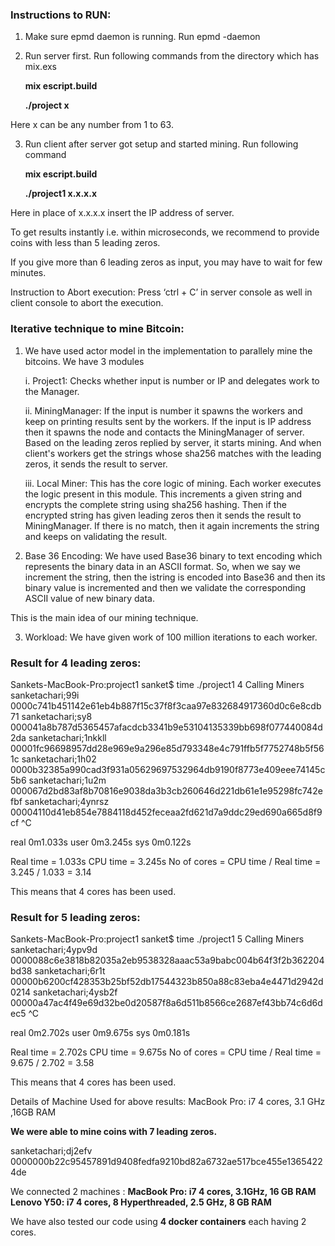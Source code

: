 ### Instructions to RUN:

1. Make sure epmd daemon is running. Run epmd -daemon
2. Run server first. Run following commands from the directory which has mix.exs

      **mix escript.build** 

      **./project x**

Here x can be any number from 1 to 63.

3. Run client after server got setup and started mining. Run following command

      **mix escript.build**
      
      **./project1 x.x.x.x**

Here in place of x.x.x.x insert the IP address of server.

To get results instantly i.e. within microseconds, we recommend to provide coins with less than 5 leading zeros.

If you give more than 6 leading zeros as input, you may have to wait for few minutes.

Instruction to Abort execution:
Press ‘ctrl +  C’ in server console as well in client console to abort the execution.

### Iterative technique to mine Bitcoin:

1. We have used actor model in the implementation to parallely mine the bitcoins. We have 3 modules

     i. Project1:       	Checks whether input is number or IP and delegates work to the Manager.

     ii. MiningManager:  If the input is number it spawns the workers and keep on printing results sent by the workers. If the input is IP address then it spawns the node and contacts the MiningManager of server. Based on the leading zeros replied by server, it starts mining. And when client's workers get the strings whose sha256 matches with the leading zeros, it sends the result to server.

   iii. Local Miner:         This has the core logic of mining. Each worker executes the logic present in this module. This increments a given string and encrypts the complete string using sha256 hashing. Then if the encrypted string has given leading zeros then it sends the result to MiningManager. If there is no match, then it again increments the string and keeps on validating the result.

2. Base 36 Encoding:      We have used Base36 binary to text encoding which represents the binary data in an ASCII format. So, when we say we increment the string, then the istring is encoded into Base36 and then its binary value is incremented and then we validate the corresponding ASCII value of new binary data. 

This is the main idea of our mining technique.

3. Workload:                   We have given work of 100 million iterations to each worker.



### Result for 4 leading zeros:

Sankets-MacBook-Pro:project1 sanket$ time ./project1 4
Calling Miners
sanketachari;99i        0000c741b451142e61eb4b887f15c37f8f3caa97e832684917360d0c6e8cdb71
sanketachari;sy8        000041a8b787d5365457afacdcb3341b9e53104135339bb698f077440084d2da
sanketachari;1nkkll     00001fc96698957dd28e969e9a296e85d793348e4c791ffb5f7752748b5f561c
sanketachari;1h02       0000b32385a990cad3f931a05629697532964db9190f8773e409eee74145c5b6
sanketachari;1u2m       000067d2bd83af8b70816e9038da3b3cb260646d221db61e1e95298fc742efbf
sanketachari;4ynrsz     00004110d41eb854e7884118d452feceaa2fd621d7a9ddc29ed690a665d8f9cf
^C

real    0m1.033s
user    0m3.245s
sys     0m0.122s

Real time = 1.033s CPU time = 3.245s
No of cores = CPU time / Real time = 3.245 / 1.033 = 3.14

This means that 4 cores has been used.


### Result for 5 leading zeros:

Sankets-MacBook-Pro:project1 sanket$ time ./project1 5
Calling Miners
sanketachari;4ypv9d     0000088c6e3818b82035a2eb9538328aaac53a9babc004b64f3f2b362204bd38
sanketachari;6r1t       00000b6200cf428353b25bf52db17544323b850a88c83eba4e4471d2942d0214
sanketachari;4ysb2f     00000a47ac4f49e69d32be0d20587f8a6d511b8566ce2687ef43bb74c6d6dec5
^C

real    0m2.702s
user    0m9.675s
sys     0m0.181s

Real time = 2.702s CPU time = 9.675s
No of cores = CPU time / Real time = 9.675 / 2.702  = 3.58

This means that 4 cores has been used.


Details of Machine Used for above results:
MacBook Pro: i7 4 cores, 3.1 GHz ,16GB RAM




**We were able to mine coins with 7 leading zeros.**

sanketachari;dj2efv     0000000b22c95457891d9408fedfa9210bd82a6732ae517bce455e13654224de

We connected 2 machines :
**MacBook Pro: i7 4 cores, 3.1GHz,  16 GB RAM
Lenovo Y50: i7 4 cores, 8 Hyperthreaded, 2.5 GHz, 8 GB RAM**


We have also tested our code using **4 docker containers** each having 2 cores.
